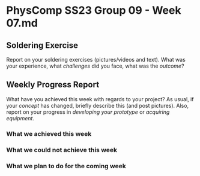 # PhysComp SS23 Group 09 - Week 07.md

## Soldering Exercise

Report on your soldering exercises (pictures/videos and text). What was your experience, what *challenges* did you face, what was the *outcome*?

## Weekly Progress Report

What have you achieved this week with regards to your project? As usual, if your *concept* has changed, briefly describe this (and post pictures). Also, report on your progress in *developing your prototype* or *acquiring equipment*.

### What we achieved this week

### What we could not achieve this week

### What we plan to do for the coming week
